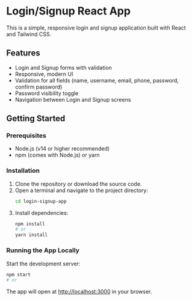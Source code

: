 # Login/Signup React App

This is a simple, responsive login and signup application built with React and Tailwind CSS.

## Features

- Login and Signup forms with validation
- Responsive, modern UI
- Validation for all fields (name, username, email, phone, password, confirm password)
- Password visibility toggle
- Navigation between Login and Signup screens

## Getting Started

### Prerequisites

- Node.js (v14 or higher recommended)
- npm (comes with Node.js) or yarn

### Installation

1. Clone the repository or download the source code.
2. Open a terminal and navigate to the project directory:
   ```sh
   cd login-signup-app
   ```
3. Install dependencies:
   ```sh
   npm install
   # or
   yarn install
   ```

### Running the App Locally

Start the development server:

```sh
npm start
# or

```

The app will open at [http://localhost:3000](http://localhost:3000) in your browser.
